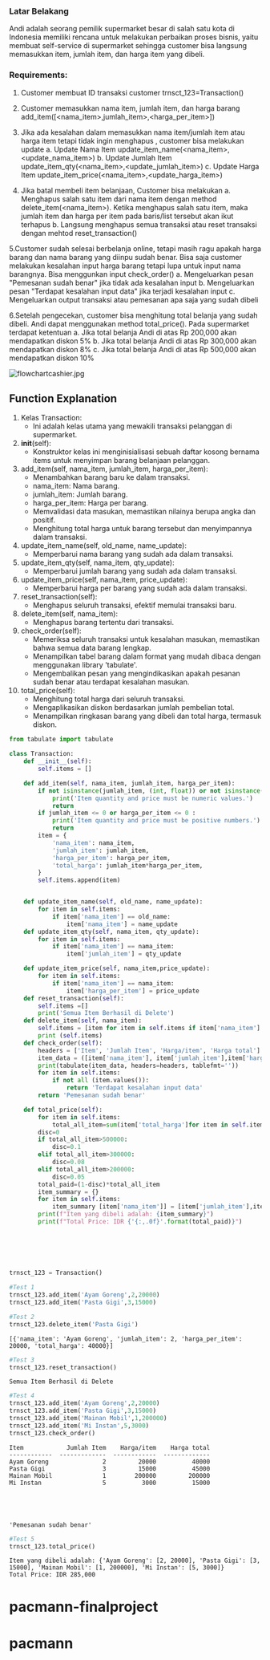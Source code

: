 ### Latar Belakang

Andi adalah seorang pemilik supermarket besar di salah satu kota di Indonesia memiliki rencana untuk melakukan perbaikan proses bisnis, yaitu membuat self-service di supermarket sehingga customer bisa langsung memasukkan item, jumlah item, dan harga item yang dibeli.

### Requirements:
1. Customer membuat ID transaksi customer 
trnsct_123=Transaction()

2. Customer memasukkan nama item, jumlah item, dan harga barang
add_item([<nama_item>,jumlah_item>,<harga_per_item>])

3. Jika ada kesalahan dalam memasukkan nama item/jumlah item atau harga item tetapi tidak ingin menghapus , customer bisa melakukan update
a. Update Nama Item
update_item_name(<nama_item>,<update_nama_item>)
b. Update Jumlah Item
update_item_qty(<nama_item>,<update_jumlah_item>)
c. Update Harga Item
update_item_price(<nama_item>,<update_harga_item>)

4. Jika batal membeli item belanjaan, Customer bisa melakukan
a. Menghapus salah satu item dari nama item dengan method delete_item(<nama_item>). Ketika menghapus salah satu item, maka jumlah item dan harga per item pada baris/list tersebut akan ikut terhapus
b. Langsung menghapus semua transaksi atau reset transaksi dengan mehtod reset_transaction()

5.Customer sudah selesai berbelanja online, tetapi masih ragu apakah harga barang dan nama barang yang diinpu sudah benar. Bisa saja customer melakukan kesalahan input harga barang tetapi lupa untuk input nama barangnya. Bisa menggunkan input check_order()
a. Mengeluarkan pesan "Pemesanan sudah benar" jika tidak ada kesalahan input
b. Mengeluarkan pesan "Terdapat kesalahan input data" jika terjadi kesalahan input
c. Mengeluarkan output transaksi atau pemesanan apa saja yang sudah dibeli

6.Setelah pengecekan, customer bisa menghitung total belanja yang sudah dibeli. Andi dapat menggunakan method total_price(). Pada supermarket terdapat ketentuan
a. Jika total belanja Andi di atas Rp 200,000 akan mendapatkan diskon 5%
b. Jika total belanja Andi di atas Rp 300,000 akan mendapatkan diskon 8%
c. Jika total belanja Andi di atas Rp 500,000 akan mendapatkan diskon 10%



![flowchartcashier.jpg](attachment:flowchartcashier.jpg)

## Function Explanation

1. Kelas Transaction:
    - Ini adalah kelas utama yang mewakili transaksi pelanggan di supermarket.
2. __init__(self):
    - Konstruktor kelas ini menginisialisasi sebuah daftar kosong bernama items untuk menyimpan barang belanjaan pelanggan.
3. add_item(self, nama_item, jumlah_item, harga_per_item):
    - Menambahkan barang baru ke dalam transaksi.
    - nama_item: Nama barang.
    - jumlah_item: Jumlah barang.
    - harga_per_item: Harga per barang.
    - Memvalidasi data masukan, memastikan nilainya berupa angka dan positif.
    - Menghitung total harga untuk barang tersebut dan menyimpannya dalam transaksi.
4. update_item_name(self, old_name, name_update):
    - Memperbarui nama barang yang sudah ada dalam transaksi.
5. update_item_qty(self, nama_item, qty_update):
    - Memperbarui jumlah barang yang sudah ada dalam transaksi.
6. update_item_price(self, nama_item, price_update):
    - Memperbarui harga per barang yang sudah ada dalam transaksi.
7. reset_transaction(self):
    - Menghapus seluruh transaksi, efektif memulai transaksi baru.
8. delete_item(self, nama_item):
    - Menghapus barang tertentu dari transaksi.
9. check_order(self):
    - Memeriksa seluruh transaksi untuk kesalahan masukan, memastikan bahwa semua data barang lengkap.
    - Menampilkan tabel barang dalam format yang mudah dibaca dengan menggunakan library 'tabulate'.
    - Mengembalikan pesan yang mengindikasikan apakah pesanan sudah benar atau terdapat kesalahan masukan.
10. total_price(self):
    - Menghitung total harga dari seluruh transaksi.
    - Mengaplikasikan diskon berdasarkan jumlah pembelian total.
    - Menampilkan ringkasan barang yang dibeli dan total harga, termasuk diskon.


```python
from tabulate import tabulate

class Transaction:
    def __init__(self):
        self.items = []

    def add_item(self, nama_item, jumlah_item, harga_per_item):
        if not isinstance(jumlah_item, (int, float)) or not isinstance(harga_per_item, (int, float)):
            print('Item quantity and price must be numeric values.')
            return
        if jumlah_item <= 0 or harga_per_item <= 0 :
            print('Item quantity and price must be positive numbers.')
            return
        item = {
            'nama_item': nama_item,
            'jumlah_item': jumlah_item,
            'harga_per_item': harga_per_item,
            'total_harga': jumlah_item*harga_per_item,
        }
        self.items.append(item)


    def update_item_name(self, old_name, name_update):
        for item in self.items:
            if item['nama_item'] == old_name:
                item['nama_item'] = name_update
    def update_item_qty(self, nama_item, qty_update):
        for item in self.items:
            if item['nama_item'] == nama_item:
                item['jumlah_item'] = qty_update

    def update_item_price(self, nama_item,price_update):
        for item in self.items:
            if item['nama_item'] == nama_item:
                item['harga_per_item'] = price_update
    def reset_transaction(self):
        self.items =[]
        print('Semua Item Berhasil di Delete')
    def delete_item(self, nama_item):
        self.items = [item for item in self.items if item['nama_item'] != nama_item]
        print (self.items)
    def check_order(self):  
        headers = ['Item', 'Jumlah Item', 'Harga/item', 'Harga total']
        item_data = ([item['nama_item'], item['jumlah_item'],item['harga_per_item'],item['total_harga']] for item in self.items)
        print(tabulate(item_data, headers=headers, tablefmt=''))
        for item in self.items:
            if not all (item.values()):
                return 'Terdapat kesalahan input data'  
        return 'Pemesanan sudah benar'

    def total_price(self):      
        for item in self.items:
            total_all_item=sum(item['total_harga']for item in self.items)
        disc=0
        if total_all_item>500000:
            disc=0.1
        elif total_all_item>300000:
            disc=0.08
        elif total_all_item>200000:
            disc=0.05
        total_paid=(1-disc)*total_all_item
        item_summary = {}
        for item in self.items:
            item_summary [item['nama_item']] = [item['jumlah_item'],item['harga_per_item']]
        print(f"Item yang dibeli adalah: {item_summary}")
        print(f"Total Price: IDR {'{:,.0f}'.format(total_paid)}")
            
 
    

    
```


```python
trnsct_123 = Transaction()
```


```python
#Test 1
trnsct_123.add_item('Ayam Goreng',2,20000)
trnsct_123.add_item('Pasta Gigi',3,15000)
```


```python
#Test 2
trnsct_123.delete_item('Pasta Gigi')
```

    [{'nama_item': 'Ayam Goreng', 'jumlah_item': 2, 'harga_per_item': 20000, 'total_harga': 40000}]



```python
#Test 3
trnsct_123.reset_transaction()
```

    Semua Item Berhasil di Delete



```python
#Test 4
trnsct_123.add_item('Ayam Goreng',2,20000)
trnsct_123.add_item('Pasta Gigi',3,15000)
trnsct_123.add_item('Mainan Mobil',1,200000)
trnsct_123.add_item('Mi Instan',5,3000)
trnsct_123.check_order()


```

    Item            Jumlah Item    Harga/item    Harga total
    ------------  -------------  ------------  -------------
    Ayam Goreng               2         20000          40000
    Pasta Gigi                3         15000          45000
    Mainan Mobil              1        200000         200000
    Mi Instan                 5          3000          15000





    'Pemesanan sudah benar'




```python
#Test 5
trnsct_123.total_price()
```

    Item yang dibeli adalah: {'Ayam Goreng': [2, 20000], 'Pasta Gigi': [3, 15000], 'Mainan Mobil': [1, 200000], 'Mi Instan': [5, 3000]}
    Total Price: IDR 285,000

# pacmann-finalproject
# pacmann
